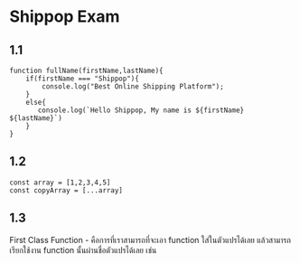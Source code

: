 # Shippop Exam

## 1.1

```
function fullName(firstName,lastName){
    if(firstName === "Shippop"){
        console.log("Best Online Shipping Platform");
    }
    else{
       console.log(`Hello Shippop, My name is ${firstName} ${lastName}`)
    }
}
```

## 1.2

```
const array = [1,2,3,4,5]
const copyArray = [...array]
```

## 1.3

First Class Function - คือการที่เราสามารถที่จะเอา function ใส่ในตัวแปรได้เลย แล้วสามารถเรียกใช้งาน function นั้นผ่านชื่อตัวแปรได้เลย เช่น
